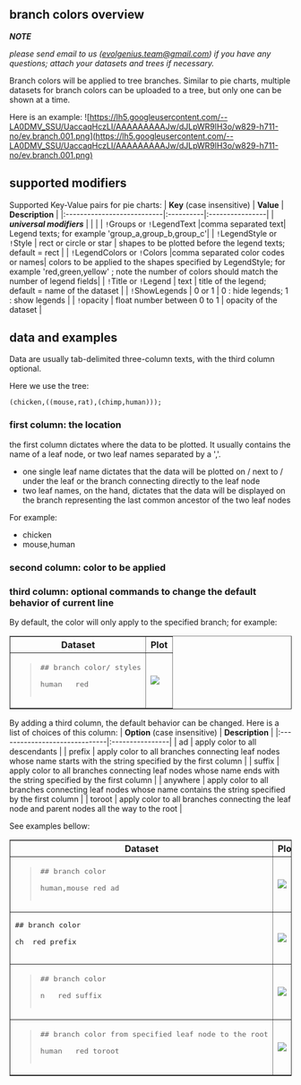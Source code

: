 

## branch colors overview ##

**_NOTE_**

_please send email to us (evolgenius.team@gmail.com) if you have any questions; attach your datasets and trees if necessary._

Branch colors will be applied to tree branches. Similar to pie charts, multiple datasets for branch colors can be uploaded to a tree, but only one can be shown at a time.

Here is an example:
![https://lh5.googleusercontent.com/--LA0DMV_SSU/UaccaqHczLI/AAAAAAAAAJw/dJLpWR9lH3o/w829-h711-no/ev.branch.001.png](https://lh5.googleusercontent.com/--LA0DMV_SSU/UaccaqHczLI/AAAAAAAAAJw/dJLpWR9lH3o/w829-h711-no/ev.branch.001.png)

## supported modifiers ##

Supported Key-Value pairs for pie charts:
| **Key** (case insensitive) | **Value** | **Description** |
|:---------------------------|:----------|:----------------|
| _**universal modifiers**_  |           |                 |
| `!`Groups or `!`LegendText |comma separated text| Legend texts; for example 'group\_a,group\_b,group\_c'|
| `!`LegendStyle or `!`Style  | rect or circle or star | shapes to be plotted before the legend texts; default = rect |
| `!`LegendColors or `!`Colors |comma separated color codes or names| colors to be applied to the shapes specified by LegendStyle; for example 'red,green,yellow' ; note the number of colors should match the number of legend fields|
| `!`Title or `!`Legend      | text      | title of the legend; default = name of the dataset |
| `!`ShowLegends             | 0 or 1    | 0 : hide legends; 1 : show legends |
| `!`opacity                 | float number between 0 to 1 | opacity of the dataset |

## data and examples ##
Data are usually tab-delimited three-column texts, with the third column optional.

Here we use the tree:
```
(chicken,((mouse,rat),(chimp,human)));
```

### first column: the location ###
the first column dictates where the data to be plotted. It usually contains the name of a leaf node, or two leaf names separated by a ','.

  * one single leaf name dictates that the data will be plotted on / next to / under the leaf or the branch connecting directly to the leaf node
  * two leaf names, on the hand, dictates that the data will be displayed on the branch representing the last common ancestor of the two leaf nodes

For example:
  * chicken
  * mouse,human

### second column: color to be applied ###

### third column: optional commands to change the default behavior of current line ###
By default, the color will only apply to the specified branch; for example:
<table border='1'>
<tr>
<th>Dataset</th>
<th>Plot</th>
</tr>
<tr>
<td>
<blockquote><pre>
## branch color/ styles<br>
human	red<br>
</pre>
</td>
<td>
<img src='https://www.evernote.com/shard/s130/sh/eb96d28c-6588-4489-8567-9cf875f52ed3/b007594bfb43eedbce2b541d972312d7/res/83eff3ef-ddbb-4084-a1d6-9d86c7d52542/skitch.png' />
</td>
</tr>
</table></blockquote>


By adding a third column, the default behavior can be changed. Here is a list of choices of this column:
| **Option** (case insensitive) | **Description** |
|:------------------------------|:----------------|
| ad                            | apply color to all descendants |
| prefix                        | apply color to all branches connecting leaf nodes whose name starts with the string specified by the first column |
| suffix                        | apply color to all branches connecting leaf nodes whose name ends with the string specified by the first column |
| anywhere                      | apply color to all branches connecting leaf nodes whose name contains the string specified by the first column |
| toroot                        | apply color to all branches connecting the leaf node and parent nodes all the way to the root |

See examples bellow:
<table border='1'>
<tr>
<th>Dataset</th>
<th>Plot</th>
</tr>
<tr>
<td>
<blockquote><pre>
## branch color<br>
human,mouse	red	ad<br>
</pre>
</td>
<td>
<img src='https://www.evernote.com/shard/s130/sh/9aa107e7-dda5-43dc-bb12-959393006fbf/1024a2bea6bc99145616028a90c9a784/res/72c62775-ac94-4542-a349-c639079226e5/skitch.png' />
</td></tr>
<tr><td>
<pre>
## branch color<br>
ch	red	prefix<br>
</pre>
</td>
<td>
<img src='https://www.evernote.com/shard/s130/sh/c5905460-209b-406f-9256-c2e4b2bbb5a7/671e853824d0e8922381580168fcb874/res/4531a011-9561-42d5-80fc-06b4a65587d0/skitch.png' />
</td></tr></blockquote>

<tr><td>
<blockquote><pre>
## branch color<br>
n	red	suffix<br>
</pre>
</td>
<td>
<img src='https://www.evernote.com/shard/s130/sh/9b8435a6-ef21-4f3d-9ffc-3b84ead79bf0/2d9330c9252e276f5431e335ef57d3f6/res/8b844c94-9f96-497f-b3f1-8a2211c4f19c/skitch.png' />
</td>
</tr></blockquote>

<tr><td>
<blockquote><pre>
## branch color from specified leaf node to the root<br>
human	red	toroot<br>
</pre>
</td>
<td>
<img src='https://lh3.googleusercontent.com/-qcACUqEbttE/U6GmW5oQLzI/AAAAAAAAAWI/oe71SEMuImo/w219-h191-no/Screen+Shot+2014-06-18+at+16.45.27.png' />
</td>
</tr></blockquote>

</table>